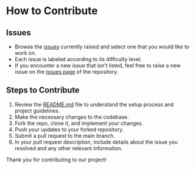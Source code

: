 # How to Contribute

## Issues
- Browse the [issues](https://github.com/lugnitdgp/TDoC-Docify/issues) currently raised and select one that you would like to work on.
- Each issue is labeled according to its difficulty level.
- If you encounter a new issue that isn't listed, feel free to raise a new issue on the [issues page](https://github.com/lugnitdgp/TDoC-Docify/issues) of the repository.

## Steps to Contribute
1. Review the [README.md](./README.md) file to understand the setup process and project guidelines.
2. Make the necessary changes to the codebase.
3. Fork the repo, clone it, and implement your changes.
4. Push your updates to your forked repository.
5. Submit a pull request to the main branch.
6. In your pull request description, include details about the issue you resolved and any other relevant information.

Thank you for contributing to our project!
